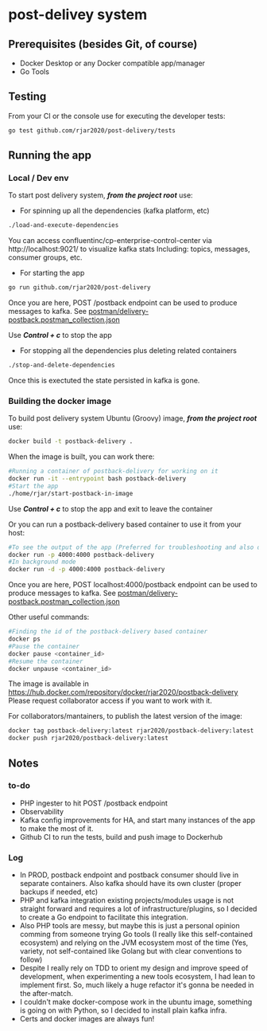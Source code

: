 # post-delivey system

## Prerequisites (besides Git, of course)
- Docker Desktop or any Docker compatible app/manager
- Go Tools

## Testing
From your CI or the console use for executing the developer tests:

```bash
go test github.com/rjar2020/post-delivery/tests
```

## Running the app

### Local / Dev env
To start post delivery system, ***from the project root*** use:

- For spinning up all the dependencies (kafka platform, etc)
```bash
./load-and-execute-dependencies
```
You can access confluentinc/cp-enterprise-control-center via http://localhost:9021/ to visualize kafka stats
Including: topics, messages, consumer groups, etc.

- For starting the app
```bash
go run github.com/rjar2020/post-delivery
```
Once you are here, POST /postback endpoint can be used to produce messages to kafka. See [postman/delivery-postback.postman_collection.json]

Use ***Control + c*** to stop the app

- For stopping all the dependencies plus deleting related containers 
```bash
./stop-and-delete-dependencies
```
Once this is exectuted the state persisted in kafka is gone.

### Building the docker image
To build post delivery system Ubuntu (Groovy) image, ***from the project root*** use:

```bash
docker build -t postback-delivery .
```

When the image is built, you can work there:

```bash
#Running a container of postback-delivery for working on it
docker run -it --entrypoint bash postback-delivery
#Start the app
./home/rjar/start-postback-in-image
```
Use ***Control + c*** to stop the app and exit to leave the container

Or you can run a postback-delivery based container to use it from your host:

```bash
#To see the output of the app (Preferred for troubleshooting and also demo)
docker run -p 4000:4000 postback-delivery
#In background mode
docker run -d -p 4000:4000 postback-delivery
```

Once you are here, POST localhost:4000/postback endpoint can be used to produce messages to kafka. See [postman/delivery-postback.postman_collection.json]

Other useful commands:
```bash
#Finding the id of the postback-delivery based container 
docker ps
#Pause the container
docker pause <container_id>
#Resume the container
docker unpause <container_id>
```

The image is available in https://hub.docker.com/repository/docker/rjar2020/postback-delivery
Please request collaborator access if you want to work with it.

For collaborators/mantainers, to publish the latest version of the image:
```bash
docker tag postback-delivery:latest rjar2020/postback-delivery:latest
docker push rjar2020/postback-delivery:latest
```

## Notes

### to-do
- PHP ingester to hit POST /postback endpoint
- Observability
- Kafka config improvements for HA, and start many instances of the app to make the most of it.
- Github CI to run the tests, build and push image to Dockerhub

### Log
- In PROD, postback endpoint and postback consumer should live in separate containers. Also kafka should have its own cluster (proper backups if needed, etc)
- PHP and kafka integration existing projects/modules usage is not straight forward and requires a lot of infrastructure/plugins, so I decided to create a Go endpoint to facilitate this integration.
- Also PHP tools are messy, but maybe this is just a personal opinion comming from someone trying Go tools (I really like this self-contained ecosystem) and relying on the JVM ecosystem most of the time (Yes, variety, not self-contained like Golang but with clear conventions to follow)
- Despite I really rely on TDD to orient my design and improve speed of development, when experimenting a new tools ecosystem, I had lean to implement first. So, much likely a huge refactor it's gonna be needed in the after-match.
- I couldn't make docker-compose work in the ubuntu image, something is going on with Python, so I decided to install plain kafka infra.
- Certs and docker images are always fun!

[postman/delivery-postback.postman_collection.json]: https://github.com/rjar2020/post-delivery/blob/master/postman/delivery-postback.postman_collection.json
